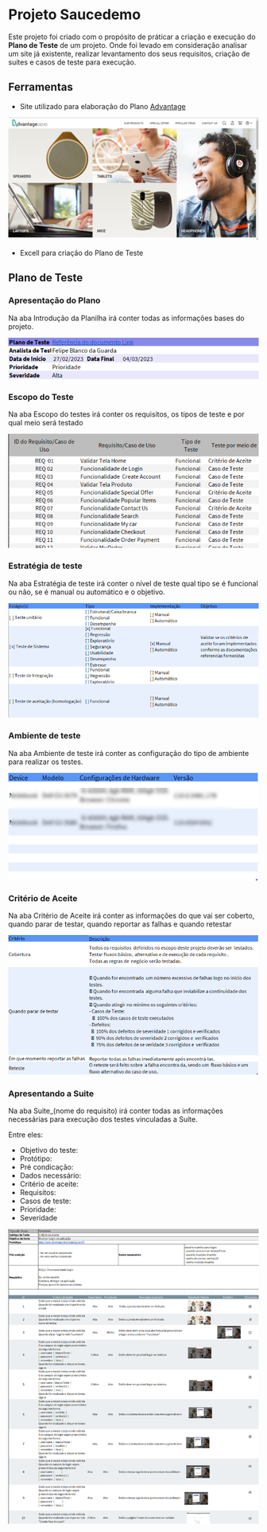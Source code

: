 # Projeto Saucedemo

Este projeto foi criado com o propósito de práticar a criação e execução do **Plano de Teste** de um projeto. Onde foi levado em consideração analisar um site já existente, realizar levantamento dos seus requisitos, criação de suites e casos de teste para execução.

## Ferramentas

- Site utilizado para elaboração do Plano [Advantage](https://www.advantageonlineshopping.com/#/)

![Home Site Advantage](../img/ref_advantage_demo_site.png)

- Excell para criação do Plano de Teste

## Plano de Teste

### Apresentação do Plano

Na aba Introdução da Planilha irá conter todas as informações bases do projeto.

![Imagem da apresentacao do plano](./img/01_plano_de_teste_introducao.png)

### Escopo do Teste

Na aba Escopo do testes irá conter os requisitos, os tipos de teste e por qual meio será testado

![Imagem do escopo do teste](./img/02_plano_de_teste_escopo.png)

### Estratégia de teste

Na aba Estratégia de teste irá conter o nível de teste qual tipo se é funcional ou não, se é manual ou automático e o objetivo.

![Imagem da estrategia de teste](./img/03_plano_de_teste_estrategia.png)

### Ambiente de teste

Na aba Ambiente de teste irá conter as configuração do tipo de ambiente para realizar os testes.

![Imagem do ambiente do teste](./img/04_plano_de_teste_ambiente.png)

### Critério de Aceite

Na aba Critério de Aceite irá conter as informações do que vai ser coberto, quando parar de testar, quando reportar as falhas e quando retestar

![Imagem do critério de Aceite](./img/05_plano_de_teste_criterioAceite.png)

### Apresentando a Suite

Na aba Suite\_(nome do requisito) irá conter todas as informações necessárias para execução dos testes vinculadas a Suíte.

Entre eles:

- Objetivo do teste:
- Protótipo:
- Pré condicação:
- Dados necessário:
- Critério de aceite:
- Requisitos:
- Casos de teste:
- Prioridade:
- Severidade

![Apresentacao Suite Login](./img/ref_plano_suite_01.png)
